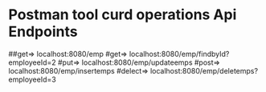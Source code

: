 # Postman tool curd operations Api Endpoints
##get=> localhost:8080/emp
#get=> localhost:8080/emp/findbyId?employeeId=2
#put=> localhost:8080/emp/updateemps
#post=> localhost:8080/emp/insertemps
#delect=> localhost:8080/emp/deletemps?employeeId=3
 
